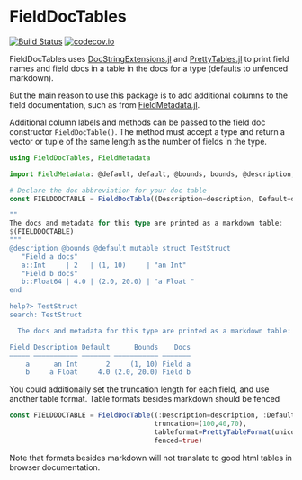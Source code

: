 # FieldDocTables

[![Build Status](https://travis-ci.org/rafaqz/FieldDocTables.jl.svg?branch=master)](https://travis-ci.org/rafaqz/FieldDocTables.jl)
[![codecov.io](http://codecov.io/github/rafaqz/FieldDocTables.jl/coverage.svg?branch=master)](http://codecov.io/github/rafaqz/FieldDocTables.jl?branch=master)

FieldDocTables uses [DocStringExtensions.jl](https://github.com/JuliaDocs/DocStringExtensions.jl)
and [PrettyTables.jl](https://github.com/ronisbr/PrettyTables.jl) to print field names and field
docs in a table in the docs for a type (defaults to unfenced markdown).

But the main reason to use this package is to add additional columns to the
field documentation, such as from [FieldMetadata.jl](https://github.com/rafaqz/FieldMetadata.jl).

Additional column labels and methods can be passed to the field doc
constructor `FieldDocTable()`. The method must accept a type and return a
vector or tuple of the same length as the number of fields in the type.

```julia
using FieldDocTables, FieldMetadata

import FieldMetadata: @default, default, @bounds, bounds, @description, description

# Declare the doc abbreviation for your doc table
const FIELDDOCTABLE = FieldDocTable((Description=description, Default=default, Bounds=bounds))

""
The docs and metadata for this type are printed as a markdown table:
$(FIELDDOCTABLE)
"""
@description @bounds @default mutable struct TestStruct
   "Field a docs"
   a::Int     | 2   | (1, 10)     | "an Int"
   "Field b docs"
   b::Float64 | 4.0 | (2.0, 20.0) | "a Float "
end

help?> TestStruct
search: TestStruct

  The docs and metadata for this type are printed as a markdown table:

Field Description Default      Bounds    Docs
––––– ––––––––––– ––––––– ––––––––––– –––––––
    a      an Int       2     (1, 10) Field a
    b     a Float     4.0 (2.0, 20.0) Field b
```

You could additionally set the truncation length for each field, and use another
table format. Table formats besides markdown should be fenced

```julia
const FIELDDOCTABLE = FieldDocTable((:Description=description, :Default=default, :Bounds=bounds);
                                    truncation=(100,40,70),
                                    tableformat=PrettyTableFormat(unicode_rounded),
                                    fenced=true)
```

Note that formats besides markdown will not translate to good html tables in browser documentation.
